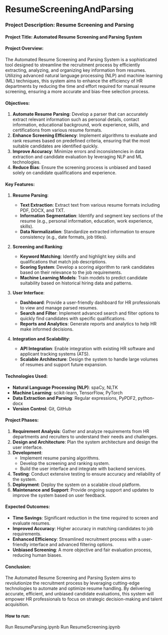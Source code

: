 # ResumeScreeningAndParsing
### Project Description: Resume Screening and Parsing

#### Project Title: Automated Resume Screening and Parsing System

#### Project Overview:
The Automated Resume Screening and Parsing System is a sophisticated tool designed to streamline the recruitment process by efficiently extracting, analyzing, and organizing key information from resumes. Utilizing advanced natural language processing (NLP) and machine learning (ML) techniques, this system aims to enhance the efficiency of HR departments by reducing the time and effort required for manual resume screening, ensuring a more accurate and bias-free selection process.

#### Objectives:
1. **Automate Resume Parsing**: Develop a parser that can accurately extract relevant information such as personal details, contact information, educational background, work experience, skills, and certifications from various resume formats.
2. **Enhance Screening Efficiency**: Implement algorithms to evaluate and rank resumes based on predefined criteria, ensuring that the most suitable candidates are identified quickly.
3. **Improve Accuracy**: Minimize errors and inconsistencies in data extraction and candidate evaluation by leveraging NLP and ML technologies.
4. **Reduce Bias**: Ensure the screening process is unbiased and based solely on candidate qualifications and experience.

#### Key Features:
1. **Resume Parsing**:
   - **Text Extraction**: Extract text from various resume formats including PDF, DOCX, and TXT.
   - **Information Segmentation**: Identify and segment key sections of the resume (e.g., personal information, education, work experience, skills).
   - **Data Normalization**: Standardize extracted information to ensure consistency (e.g., date formats, job titles).

2. **Screening and Ranking**:
   - **Keyword Matching**: Identify and highlight key skills and qualifications that match job descriptions.
   - **Scoring System**: Develop a scoring algorithm to rank candidates based on their relevance to the job requirements.
   - **Machine Learning Models**: Train models to predict candidate suitability based on historical hiring data and patterns.

3. **User Interface**:
   - **Dashboard**: Provide a user-friendly dashboard for HR professionals to view and manage parsed resumes.
   - **Search and Filter**: Implement advanced search and filter options to quickly find candidates with specific qualifications.
   - **Reports and Analytics**: Generate reports and analytics to help HR make informed decisions.

4. **Integration and Scalability**:
   - **API Integration**: Enable integration with existing HR software and applicant tracking systems (ATS).
   - **Scalable Architecture**: Design the system to handle large volumes of resumes and support future expansion.

#### Technologies Used:
- **Natural Language Processing (NLP)**: spaCy, NLTK
- **Machine Learning**: scikit-learn, TensorFlow, PyTorch
- **Data Extraction and Parsing**: Regular expressions, PyPDF2, python-docx
- **Version Control**: Git, GitHub

#### Project Phases:
1. **Requirement Analysis**: Gather and analyze requirements from HR departments and recruiters to understand their needs and challenges.
2. **Design and Architecture**: Plan the system architecture and design the user interface.
3. **Development**:
   - Implement resume parsing algorithms.
   - Develop the screening and ranking system.
   - Build the user interface and integrate with backend services.
4. **Testing**: Conduct extensive testing to ensure accuracy and reliability of the system.
5. **Deployment**: Deploy the system on a scalable cloud platform.
6. **Maintenance and Support**: Provide ongoing support and updates to improve the system based on user feedback.

#### Expected Outcomes:
- **Time Savings**: Significant reduction in the time required to screen and evaluate resumes.
- **Improved Accuracy**: Higher accuracy in matching candidates to job requirements.
- **Enhanced Efficiency**: Streamlined recruitment process with a user-friendly interface and advanced filtering options.
- **Unbiased Screening**: A more objective and fair evaluation process, reducing human biases.

#### Conclusion:
The Automated Resume Screening and Parsing System aims to revolutionize the recruitment process by leveraging cutting-edge technologies to automate and optimize resume handling. By delivering accurate, efficient, and unbiased candidate evaluations, this system will empower HR professionals to focus on strategic decision-making and talent acquisition.


#### How to run:

Run ResumeParsing.ipynb
Run ResumeScreening.ipynb
